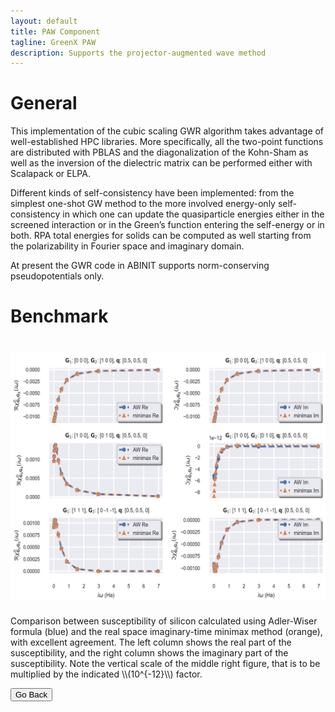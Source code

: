 ```yaml
---
layout: default
title: PAW Component
tagline: GreenX PAW 
description: Supports the projector-augmented wave method
---
```


# General

This implementation of the cubic scaling GWR algorithm 
takes advantage of well-established HPC libraries. 
More specifically, all the two-point functions are 
distributed with PBLAS and the diagonalization of 
the Kohn-Sham as well as the inversion of the 
dielectric matrix can be performed either with 
Scalapack or ELPA.

Different kinds of self-consistency have been implemented: 
from the simplest one-shot GW method to the more involved 
energy-only self-consistency in which one can update the 
quasiparticle energies either in the screened interaction 
or in the Green’s function entering the self-energy or in both. 
RPA total energies for solids can be computed as well starting 
from the polarizability in Fourier space and imaginary domain. 

At present the GWR code in ABINIT supports norm-conserving pseudopotentials only.

# Benchmark
<h1 align="center">
  <img src="./img/benchmark_PAW.png" alt="GWr_AW" width="800">
</h1>
Comparison between susceptibility of silicon calculated using 
Adler-Wiser formula (blue) and the real space imaginary-time 
minimax method (orange), with excellent agreement. 
The left column shows the real part of the susceptibility, 
and the right column shows the imaginary part of the 
susceptibility. Note the vertical scale of the middle right 
figure, that is to be multiplied by the indicated \\(10^{-12}\\) factor.


<button onclick="goBack()">Go Back</button>

<script>
function goBack() {
  window.history.back();
}
</script>

